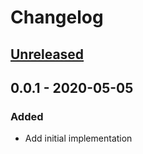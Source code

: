 # Changelog

## [Unreleased]

## 0.0.1 - 2020-05-05

### Added

- Add initial implementation

[Unreleased]: https://github.com/chulkilee/ex_vault/compare/v0.0.1...HEAD
